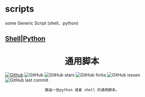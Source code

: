 # scripts
some Generic Script (shell、python)

## [Shell](./shell/README.md)|[Python](./python/README.md)

<h1 align="center">通用脚本</h1>

[![Github](https://img.shields.io/badge/GitHub-white.svg?style=flat-square&logo=github&logoColor=181717)](https://github.com/tagwan/scripts)
![GitHub](https://img.shields.io/github/license/tagwan/scripts)
![GitHub stars](https://img.shields.io/github/stars/tagwan/scripts.svg)
![GitHub forks](https://img.shields.io/github/forks/tagwan/scripts.svg)
![GitHub issues](https://img.shields.io/github/issues-raw/tagwan/scripts?label=issues)
![GitHub last commit](https://img.shields.io/github/last-commit/tagwan/scripts.svg)


<div align="center">

    搬运一些python 或者 shell 的通用脚本。

</div>
